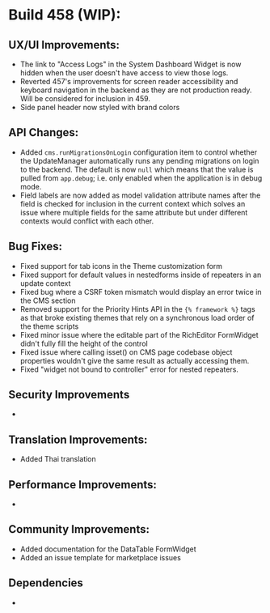# Build 458 (WIP):

## UX/UI Improvements:
- The link to "Access Logs" in the System Dashboard Widget is now hidden when the user doesn't have access to view those logs.
- Reverted 457's improvements for screen reader accessibility and keyboard navigation in the backend as they are not production ready. Will be considered for inclusion in 459.
- Side panel header now styled with brand colors

## API Changes:
- Added `cms.runMigrationsOnLogin` configuration item to control whether the UpdateManager automatically runs any pending migrations on login to the backend. The default is now `null` which means that the value is pulled from `app.debug`; i.e. only enabled when the application is in debug mode.
- Field labels are now added as model validation attribute names after the field is checked for inclusion in the current context which solves an issue where multiple fields for the same attribute but under different contexts would conflict with each other.

## Bug Fixes:
- Fixed support for tab icons in the Theme customization form
- Fixed support for default values in nestedforms inside of repeaters in an update context
- Fixed bug where a CSRF token mismatch would display an error twice in the CMS section
- Removed support for the Priority Hints API in the `{% framework %}` tags as that broke existing themes that rely on a synchronous load order of the theme scripts
- Fixed minor issue where the editable part of the RichEditor FormWidget didn't fully fill the height of the control
- Fixed issue where calling isset() on CMS page codebase object properties wouldn't give the same result as actually accessing them.
- Fixed "widget not bound to controller" error for nested repeaters.

## Security Improvements
-

## Translation Improvements:
- Added Thai translation

## Performance Improvements:
-

## Community Improvements:
- Added documentation for the DataTable FormWidget
- Added an issue template for marketplace issues

## Dependencies
-